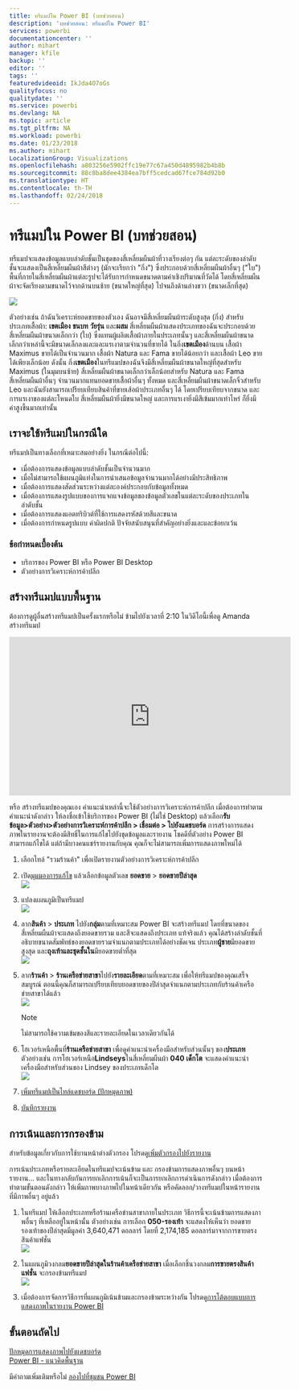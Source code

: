 ```yaml
---
title: ทรีแมปใน Power BI (บทช่วยสอน)
description: 'บทช่วยสอน: ทรีแมปใน Power BI'
services: powerbi
documentationcenter: ''
author: mihart
manager: kfile
backup: ''
editor: ''
tags: ''
featuredvideoid: IkJda4O7oGs
qualityfocus: no
qualitydate: ''
ms.service: powerbi
ms.devlang: NA
ms.topic: article
ms.tgt_pltfrm: NA
ms.workload: powerbi
ms.date: 01/23/2018
ms.author: mihart
LocalizationGroup: Visualizations
ms.openlocfilehash: a803256e5902ffc19e77c67a450d4895982b4b8b
ms.sourcegitcommit: 88c8ba8dee4384ea7bff5cedcad67fce784d92b0
ms.translationtype: HT
ms.contentlocale: th-TH
ms.lasthandoff: 02/24/2018
---
```

# <a name="treemaps-in-power-bi-tutorial"></a>ทรีแมปใน Power BI (บทช่วยสอน)
ทรีแมปจะแสดงข้อมูลแบบลำดับชั้นเป็นชุดของสี่เหลี่ยมผืนผ้าที่วางเรียงต่อๆ กัน  แต่ละระดับของลำดับชั้นจะแสดงเป็นสี่เหลี่ยมผืนผ้าสีต่างๆ (มักจะเรียกว่า "กิ่ง") ซึ่งประกอบด้วยสี่เหลี่ยมผืนผ้าอื่นๆ ("ใบ")  พื้นที่ภายในสี่เหลี่ยมผืนผ้าแต่ละรูปจะได้รับการกำหนดขนาดตามค่าเชิงปริมาณที่วัดได้ โดยสี่เหลี่ยมผืนผ้าจะจัดเรียงตามขนาดไว้จากด้านบนซ้าย (ขนาดใหญ่ที่สุด) ไปจนถึงด้านล่างขวา (ขนาดเล็กที่สุด)

![](media/power-bi-visualization-treemaps/pbi-nancy_viz_treemap.png)

ตัวอย่างเช่น ถ้าฉันวิเคราะห์ยอดขายของตัวเอง ฉันอาจมีสี่เหลี่ยมผืนผ้าระดับสูงสุด (กิ่ง) สำหรับประเภทเสื้อผ้า: **เขตเมือง** **ชนบท** **วัยรุ่น** และ**ผสม**  สี่เหลี่ยมผืนผ้าแสดงประเภทของฉันจะประกอบด้วยสี่เหลี่ยมผืนผ้าขนาดเล็กกว่า (ใบ) ซึ่งแทนผู้ผลิตเสื้อผ้าภายในประเภทนั้นๆ และสี่เหลี่ยมผืนผ้าขนาดเล็กกว่าเหล่านี้จะมีขนาดเล็กลงและและแรเงาตามจำนวนที่ขายได้  ในกิ่ง**เขตเมือง**ด้านบน เสื้อผ้า Maximus ขายได้เป็นจำนวนมาก เสื้อผ้า Natura และ Fama ขายได้น้อยกว่า และเสื้อผ้า Leo ขายได้เพียงเล็กน้อย  ดังนั้น กิ่ง**เขตเมือง**ในทรีแมปของฉันจึงมีสี่เหลี่ยมผืนผ้าขนาดใหญ่ที่สุดสำหรับ Maximus (ในมุมบนซ้าย) สี่เหลี่ยมผืนผ้าขนาดเล็กกว่าเล็กน้อยสำหรับ Natura และ Fama สี่เหลี่ยมผืนผ้าอื่นๆ จำนวนมากแทนยอดขายเสื้อผ้าอื่นๆ ทั้งหมด และสี่เหลี่ยมผืนผ้าขนาดเล็กจิ๋วสำหรับ Leo  และฉันยังสามารถเปรียบเทียบสินค้าที่ขายเส้อผ้าประเภทอื่นๆ ได้ โดยเปรียบเทียบจากขนาด และการแรเงาของแต่ละโหนดใบ สี่เหลี่ยมผืนผ้ายิ่งมีขนาดใหญ่ และการแรเงายิ่งมีสีเข้มมากเท่าไหร่ ก็ยิ่งมีค่าสูงขึ้นมากเท่านั้น

## <a name="when-to-use-a-treemap"></a>เราจะใช้ทรีแมปในกรณีใด
ทรีแมปเป็นทางเลือกที่เหมาะสมอย่างยิ่ง ในกรณีต่อไปนี้:

* เมื่อต้องการแสดงข้อมูลแบบลำดับชั้นเป็นจำนวนมาก
* เมื่อไม่สามารถใช้แผนภูมิแท่งในการนำเสนอข้อมูลจำนวนมากได้อย่างมีประสิทธิภาพ
* เมื่อต้องการแสดงสัดส่วนระหว่างแต่ละองค์ประกอบกับข้อมูลทั้งหมด
* เมื่อต้องการแสดงรูปแบบของการแจกแจงข้อมูลของข้อมูลตัวเลขในแต่ละระดับของประเภทในลำดับชั้น
* เมื่อต้องการแสดงแอตทริบิวต์ที่ใช้การแสดงรหัสด้วยสีและขนาด
* เมื่อต้องการกำหนดรูปแบบ ค่าผิดปกติ ปัจจัยสนับสนุนที่สำคัญอย่างยิ่งและและข้อยกเว้น

### <a name="prerequisites"></a>ข้อกำหนดเบื้องต้น
 - บริการของ Power BI หรือ Power BI Desktop
 - ตัวอย่างการวิเคราะห์การค้าปลีก

## <a name="create-a-basic-treemap"></a>สร้างทรีแมปแบบพื้นฐาน
ต้องการดูผู้อื่นสร้างทรีแมปเป็นครั้งแรกหรือไม่  ข้ามไปยังเวลาที่ 2:10 ในวิดีโอนี้เพื่อดู Amanda สร้างทรีแมป

<iframe width="560" height="315" src="https://www.youtube.com/embed/IkJda4O7oGs" frameborder="0" allowfullscreen></iframe>

หรือ สร้างทรีแมปของคุณเอง คำแนะนำเหล่านี้จะใช้ตัวอย่างการวิเคราะห์การค้าปลีก เมื่อต้องการทำตามคำแนะนำดังกล่าว ให้ลงชื่อเข้าใช้บริการของ Power BI (ไม่ใช่ Desktop) แล้วเลือก**รับข้อมูล\>ตัวอย่าง\>ตัวอย่างการวิเคราะห์การค้าปลีก \> เชื่อมต่อ \> ไปยังแดชบอร์ด** การสร้างการแสดงภาพในรายงานจะต้องมีสิทธิ์ในการแก้ไขไปยังชุดข้อมูลและรายงาน โชคดีที่ตัวอย่าง Power BI สามารถแก้ไขได้ แต่ถ้ามีบางคนแชร์รายงานกับคุณ คุณก็จะไม่สามารถเพิ่มการแสดงภาพใหม่ได้

1. เลือกไทล์ "รวมร้านค้า" เพื่อเปิดรายงานตัวอย่างการวิเคราะห์การค้าปลีก    
2. เปิด[มุมมองการแก้ไข](service-interact-with-a-report-in-editing-view.md) แล้วเลือกข้อมูลตัวเลข **ยอดขาย** > **ยอดขายปีล่าสุด**   
   ![](media/power-bi-visualization-treemaps/treemapfirstvalue_new.png)   
3. แปลงแผนภูมิเป็นทรีแมป  
   ![](media/power-bi-visualization-treemaps/treemapconvertto_new.png)   
4. ลาก**สินค้า** > **ประเภท** ไปยัง**กลุ่ม**ตามที่เหมาะสม Power BI จะสร้างทรีแมป โดยที่ขนาดของสี่เหลี่ยมผืนผ้าจะแสดงถึงยอดขายรวม และสีจะแสดงถึงประเภท  แท้จริงแล้ว คุณได้สร้างลำดับชั้นที่อธิบายขนาดสัมพัทธ์ของยอดขายรวมจำแนกตามประเภทได้อย่างชัดเจน  ประเภท**ผู้ชาย**มียอดขายสูงสุด และ**ถุงเท้าและชุดชั้นใน**มียอดขายต่ำที่สุด   
   ![](media/power-bi-visualization-treemaps/treemapcomplete_new.png)   
5. ลาก**ร้านค้า** > **ร้านเครือข่ายสาขา**ไปยัง**รายละเอียด**ตามที่เหมาะสม เพื่อให้ทรีแมปของคุณเสร็จสมบูรณ์ ตอนนี้คุณก็สามารถเปรียบเทียบยอดขายของปีล่าสุดจำแนกตามประเภทกับร้านค้าเครือข่ายสาขาได้แล้ว   
   ![](media/power-bi-visualization-treemaps/treemap_addgroup_new.png)
   
   > [!NOTE]
   > ไม่สามารถใช้ความเข้มของสีและรายละเอียดในเวลาเดียวกันได้
   > 
   > 
5. โฮเวอร์เหนือพื้นที่**ร้านเครือข่ายสาขา** เพื่อดูคำแนะนำเครื่องมือสำหรับส่วนนั้นๆ ของ**ประเภท**  ตัวอย่างเช่น การโฮเวอร์เหนือ**Lindseys**ในสี่เหลี่ยมผืนผ้า **040 เด็กโต** จะแสดงคำแนะนำเครื่องมือสำหรับส่วนของ Lindsey ของประเภทเด็กโต  
   ![](media/power-bi-visualization-treemaps/treemaphoverdetail_new.png)
6. [เพิ่มทรีแมปเป็นไทล์แดชบอร์ด (ปักหมุดภาพ)](service-dashboard-tiles.md) 
7. [บันทึกรายงาน](service-report-save.md)

## <a name="highlighting-and-cross-filtering"></a>การเน้นและการกรองข้าม
สำหรับข้อมูลเกี่ยวกับการใช้บานหน้าต่างตัวกรอง โปรดดู[เพิ่มตัวกรองไปยังรายงาน](power-bi-report-add-filter.md)

การเน้นประเภทหรือรายละเอียดในทรีแมปจะเน้นข้าม และ กรองข้ามการแสดงภาพอื่นๆ บนหน้ารายงาน... และในทางกลับกันการยกเลิกการเน้นก็จะเป็นการยกเลิกการดำเนินการดังกล่าว เมื่อต้องการทำตามขั้นตอนดังกล่าว ให้เพิ่มภาพบางภาพไปในหน้าเดียวกัน หรือคัดลอก/วางทรีแมปในหน้ารายงานที่มีภาพอื่นๆ อยู่แล้ว

1. ในทรีแมป ให้เลือกประเภทหรือร้านเครือข่านสาขาภายในประเภท  วิธีการนี้จะเน้นข้ามการแสดงภาพอื่นๆ ที่เหลืออยู่ในหน้านั้น ตัวอย่างเช่น การเลือก **050-รองเท้า** จะแสดงให้เห็นว่า ยอดขายรองเท้าของปีล่าสุดมีมูลค่า 3,640,471 ดอลลาร์ โดยที่ 2,174,185 ดอลลาร์มาจากการขายตรงสินค้าแฟชั่น  
   ![](media/power-bi-visualization-treemaps/treemaphiliting.png)

2. ในแผนภูมิวงกลม**ยอดขายปีล่าสุดในร้านค้าเครือข่ายสาขา** เมื่อเลือกชิ้นวงกลม**การขายตรงสินค้าแฟชั่น** จะกรองข้ามทรีแมป  
   ![](media/power-bi-visualization-treemaps/treemapnoowl.gif)    

3. เมื่อต้องการจัดการวิธีการที่แผนภูมิเน้นข้ามและกรองข้ามระหว่างกัน โปรดดู[การโต้ตอบแบบการแสดงภาพในรายงาน Power BI](service-reports-visual-interactions.md)

## <a name="next-steps"></a>ขั้นตอนถัดไป
[ปักหมุดการแสดงภาพไปยังแดชบอร์ด](service-dashboard-pin-tile-from-report.md)  
[Power BI - แนวคิดพื้นฐาน](service-basic-concepts.md)  

มีคำถามเพิ่มเติมหรือไม่ [ลองไปที่ชุมชน Power BI](http://community.powerbi.com/)  

